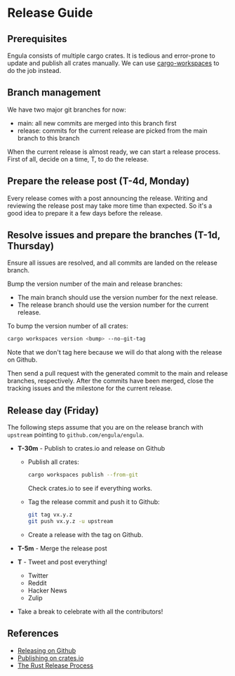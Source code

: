 # Release Guide

## Prerequisites

Engula consists of multiple cargo crates. It is tedious and error-prone to update and publish all crates manually. We can use [cargo-workspaces][cargo-workspaces] to do the job instead.

[cargo-workspaces]: https://github.com/pksunkara/cargo-workspaces

## Branch management

We have two major git branches for now:

- main: all new commits are merged into this branch first
- release: commits for the current release are picked from the main branch to this branch

When the current release is almost ready, we can start a release process. First of all, decide on a time, T, to do the release.

## Prepare the release post (T-4d, Monday)

Every release comes with a post announcing the release. Writing and reviewing the release post may take more time than expected. So it's a good idea to prepare it a few days before the release.

## Resolve issues and prepare the branches (T-1d, Thursday)

Ensure all issues are resolved, and all commits are landed on the release branch.

Bump the version number of the main and release branches:

- The main branch should use the version number for the next release.
- The release branch should use the version number for the current release.

To bump the version number of all crates:

```sh
cargo workspaces version <bump> --no-git-tag
```

Note that we don't tag here because we will do that along with the release on Github.

Then send a pull request with the generated commit to the main and release branches, respectively. After the commits have been merged, close the tracking issues and the milestone for the current release.

## Release day (Friday)

The following steps assume that you are on the release branch with `upstream` pointing to `github.com/engula/engula`.

- **T-30m** - Publish to crates.io and release on Github
  - Publish all crates:

    ```sh
    cargo workspaces publish --from-git
    ```

    Check crates.io to see if everything works.

  - Tag the release commit and push it to Github:

    ```sh
    git tag vx.y.z
    git push vx.y.z -u upstream
    ```

  - Create a release with the tag on Github.

- **T-5m** - Merge the release post

- **T** - Tweet and post everything!
  - Twitter
  - Reddit
  - Hacker News
  - Zulip

- Take a break to celebrate with all the contributors!

## References

- [Releasing on Github](https://docs.github.com/en/repositories/releasing-projects-on-github/about-releases)
- [Publishing on crates.io](https://doc.rust-lang.org/cargo/reference/publishing.html)
- [The Rust Release Process](https://forge.rust-lang.org/release/process.html)
